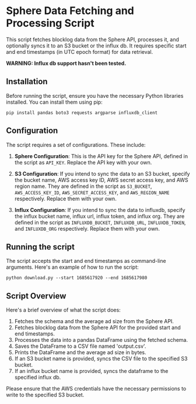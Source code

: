 # Sphere Data Fetching and Processing Script

This script fetches blocklog data from the Sphere API, processes it, and optionally syncs it to an S3 bucket or the influx db. It requires specific start and end timestamps (in UTC epoch format) for data retrieval.

**WARNING: Influx db support hasn't been tested.**

## Installation

Before running the script, ensure you have the necessary Python libraries installed. You can install them using pip:

```
pip install pandas boto3 requests argparse influxdb_client
```

## Configuration

The script requires a set of configurations. These include:

1. **Sphere Configuration**: This is the API key for the Sphere API, defined in the script as `API_KEY`. Replace the API key with your own.

2. **S3 Configuration**: If you intend to sync the data to an S3 bucket, specify the bucket name, AWS access key ID, AWS secret access key, and AWS region name. They are defined in the script as `S3_BUCKET`, `AWS_ACCESS_KEY_ID`, `AWS_SECRET_ACCESS_KEY`, and `AWS_REGION_NAME` respectively. Replace them with your own.

3. **Influx Configuration**: If you intend to sync the data to influxdb, specify the influx bucket name, influx url, influx token, and influx org. They are defined in the script as `INFLUXDB_BUCKET`, `INFLUXDB_URL`, `INFLUXDB_TOKEN`, and `INFLUXDB_ORG` respectively. Replace them with your own.

## Running the script

The script accepts the start and end timestamps as command-line arguments. Here's an example of how to run the script:

```
python download.py --start 1685617920 --end 1685617980
```

## Script Overview

Here's a brief overview of what the script does:

1. Fetches the schema and the average ad size from the Sphere API.
2. Fetches blocklog data from the Sphere API for the provided start and end timestamps.
3. Processes the data into a pandas DataFrame using the fetched schema.
4. Saves the DataFrame to a CSV file named 'output.csv'.
5. Prints the DataFrame and the average ad size in bytes.
6. If an S3 bucket name is provided, syncs the CSV file to the specified S3 bucket.
7. If an influx bucket name is provided, syncs the dataframe to the specified influx db.

Please ensure that the AWS credentials have the necessary permissions to write to the specified S3 bucket.